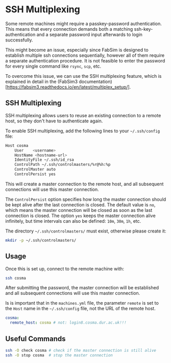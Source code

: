 # SSH Multiplexing

Some remote machines might require a passkey-password authentication.
This means that every connection demands both a matching ssh-key-authentication and a separate password input afterwards to login successfully.

This might become an issue, especially since FabSim is designed to establish multiple ssh connections sequentially, however all of them require a separate authentication procedure.
It is not feasible to enter the password for every single command like `rsync`, `scp`, etc.

To overcome this issue, we can use the SSH multiplexing feature, which is explained in detail in the (FabSim3 documentation)[https://fabsim3.readthedocs.io/en/latest/multiplex_setup/].

## SSH Multiplexing

SSH multiplexing allows users to reuse an existing connection to a remote host, so they don't have to authenticate again.

To enable SSH multiplexing, add the following lines to your `~/.ssh/config` file:

```sh
Host cosma
    User    <username>
    HostName <hostname-url>
    IdentityFile ~/.ssh/id_rsa
    ControlPath ~/.ssh/controlmasters/%r@%h:%p
    ControlMaster auto
    ControlPersist yes
```

This will create a master connection to the remote host, and all subsequent connections will use this master connection.

The `ControlPersist` option specifies how long the master connection should be kept alive after the last connection is closed.
The default value is `no`, which means the master connection will be closed as soon as the last connection is closed.
The option `yes` keeps the master connection alive infinitely, but time intervals can also be defined: `10m`, `30m`, `1h`, etc.

The directory `~/.ssh/controlmasters/` must exist, otherwise please create it:
```sh
mkdir -p ~/.ssh/controlmasters/
```

## Usage
Once this is set up, connect to the remote machine with:

```sh
ssh cosma
```

After submitting the password, the master connection will be established and all subsequent connections will use this master connection.

Is is important that in the `machines.yml` file, the parameter `remote` is set to the `Host` name in the `~/.ssh/config` file, not the URL of the remote host.

```yaml
cosma:
  remote_host: cosma # not: login8.cosma.dur.ac.uk!!!
```

## Useful Commands

```sh
ssh -O check cosma # check if the master connection is still alive
ssh -O stop cosma  # stop the master connection
```